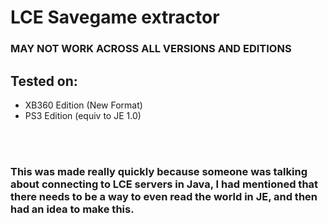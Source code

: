 # LCE Savegame extractor

### MAY NOT WORK ACROSS ALL VERSIONS AND EDITIONS

## Tested on:
- XB360 Edition (New Format)
- PS3 Edition (equiv to JE 1.0)
<br>
<br>

### This was made really quickly because someone was talking about connecting to LCE servers in Java, I had mentioned that there needs to be a way to even read the world in JE, and then had an idea to make this.

